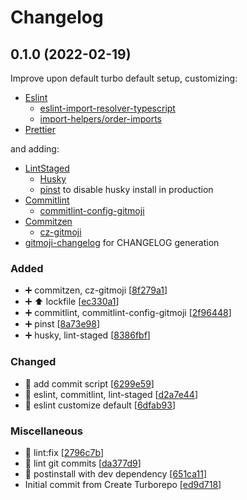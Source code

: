 # Changelog

<a name="0.1.0"></a>
## 0.1.0 (2022-02-19)

Improve upon default turbo default setup, customizing:

- [Eslint](https://eslint.org/)
  - [eslint-import-resolver-typescript](https://www.npmjs.com/package/eslint-import-resolver-typescript)
  - [import-helpers/order-imports
](https://github.com/Tibfib/eslint-plugin-import-helpers#readme)
- [Prettier](https://prettier.io/)

and adding:

- [LintStaged](https://www.npmjs.com/package/lint-staged)
  - [Husky](https://typicode.github.io/husky/#/)
  - [pinst](https://www.npmjs.com/package/pinst) to disable husky install in production
- [Commitlint](https://commitlint.js.org/#/)
  - [commitlint-config-gitmoji](https://www.npmjs.com/package/commitlint-config-gitmoji)
- [Commitzen](https://github.com/commitizen/cz-cli)
  - [cz-gitmoji](https://github.com/Landish/cz-gitmoji)
- [gitmoji-changelog](https://docs.gitmoji-changelog.dev/#/) for CHANGELOG generation

### Added

- ➕ commitzen, cz-gitmoji [[8f279a1](https://github.com/TMTecnologia/turborepo-typescript-fullstack/commit/8f279a1188a58dfa55c721443ec4514b319a86f0)]
- ➕ ⬆️ lockfile [[ec330a1](https://github.com/TMTecnologia/turborepo-typescript-fullstack/commit/ec330a173a0519f8d6c7e2ab462e0db54c2057e8)]
- ➕ commitlint, commitlint-config-gitmoji [[2f96448](https://github.com/TMTecnologia/turborepo-typescript-fullstack/commit/2f96448b88a15f28b44cc0a6adc0ee6a1b276398)]
- ➕ pinst [[8a73e98](https://github.com/TMTecnologia/turborepo-typescript-fullstack/commit/8a73e9840a674e94c8cfd2d39318a4f4ed9e2e7a)]
- ➕ husky, lint-staged [[8386fbf](https://github.com/TMTecnologia/turborepo-typescript-fullstack/commit/8386fbf2ef22e6376a3cd5cbee4d0a8cf14de7b5)]

### Changed

- 🔧 add commit script [[6299e59](https://github.com/TMTecnologia/turborepo-typescript-fullstack/commit/6299e59e7caa1e85197f3c6ccf5554dc361a6a39)]
- 🔧 eslint, commitlint, lint-staged [[d2a7e44](https://github.com/TMTecnologia/turborepo-typescript-fullstack/commit/d2a7e44a62d163fbb41c31dbe124f33cee6cafa4)]
- 🔧 eslint customize default [[6dfab93](https://github.com/TMTecnologia/turborepo-typescript-fullstack/commit/6dfab935ad89f7bbf837926b4d4e3c15eec80e83)]

### Miscellaneous

- 🔨 lint:fix [[2796c7b](https://github.com/TMTecnologia/turborepo-typescript-fullstack/commit/2796c7b0529625d60ec918ac31dfc8743eaa079f)]
- 🔨 lint git commits [[da377d9](https://github.com/TMTecnologia/turborepo-typescript-fullstack/commit/da377d9a70f3225996e46728b50e1eabdc7f5c62)]
- 🚀 postinstall with dev dependency [[651ca11](https://github.com/TMTecnologia/turborepo-typescript-fullstack/commit/651ca11e3477f30b2aa1571508f9fadb6a382369)]
-  Initial commit from Create Turborepo [[ed9d718](https://github.com/TMTecnologia/turborepo-typescript-fullstack/commit/ed9d7189c5e06ca3486612f7e579791d773e4b0b)]


